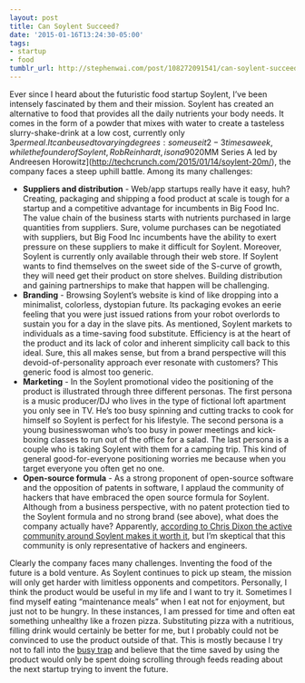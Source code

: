 ```yaml
---
layout: post
title: Can Soylent Succeed?
date: '2015-01-16T13:24:30-05:00'
tags:
- startup
- food
tumblr_url: http://stephenwai.com/post/108272091541/can-soylent-succeed
---
```

Ever since I heard about the futuristic food startup Soylent, I’ve been intensely fascinated by them and their mission. Soylent has created an alternative to food that provides all the daily nutrients your body needs. It comes in the form of a powder that mixes with water to create a tasteless slurry-shake-drink at a low cost, currently only $3 per meal. It can be used to varying degrees: some use it 2-3 times a week, while the founder of Soylent, Rob Reinhardt, is on a 90% Soylent diet. At an individual-level, it’s marketed towards people who want to simplify their lives and take the time and decision-making involved with feeding oneself out of the equation. At a macro-level, it’s marketed as a cheap and scalable staple food solution to feed the world’s unsustainably growing population. Damn. It’s a pretty bold proposition create a product that is *generic food* in the purest sense of that term, but to also take the long-view that this product can solve world hunger. Wow. This isn’t your father’s photo-sharing app startup. But despite my fondness of Soylent’s mission and their recent [$20MM Series A led by Andreesen Horowitz](http://techcrunch.com/2015/01/14/soylent-20m/), the company faces a steep uphill battle. Among its many challenges:

* **Suppliers and distribution** - Web/app startups really have it easy, huh? Creating, packaging and shipping a food product at scale is tough for a startup and a competitive advantage for incumbents in Big Food Inc. The value chain of the business starts with nutrients purchased in large quantities from suppliers. Sure, volume purchases can be negotiated with suppliers, but Big Food Inc incumbents have the ability to exert pressure on these suppliers to make it difficult for Soylent. Moreover, Soylent is currently only available through their web store. If Soylent wants to find themselves on the sweet side of the S-curve of growth, they will need get their product on store shelves. Building distribution and gaining partnerships to make that happen will be challenging.
* **Branding** - Browsing Soylent’s website is kind of like dropping into a minimalist, colorless, dystopian future. Its packaging evokes an eerie feeling that you were just issued rations from your robot overlords to sustain you for a day in the slave pits. As mentioned, Soylent markets to individuals as a time-saving food substitute. Efficiency is at the heart of the product and its lack of color and inherent simplicity call back to this ideal. Sure, this all makes sense, but from a brand perspective will this devoid-of-personality approach ever resonate with customers? This generic food is almost too generic.
* **Marketing** - In the Soylent promotional video the positioning of the product is illustrated through three different personas. The first persona is a music producer/DJ who lives in the type of fictional loft apartment you only see in TV. He’s too busy spinning and cutting tracks to cook for himself so Soylent is perfect for his lifestyle. The second persona is a young businesswoman who’s too busy in power meetings and kick-boxing classes to run out of the office for a salad. The last persona is a couple who is taking Soylent with them for a camping trip. This kind of general good-for-everyone positioning worries me because when you target everyone you often get no one.
* **Open-source formula** - As a strong proponent of open-source software and the opposition of patents in software, I applaud the community of hackers that have embraced the open source formula for Soylent. Although from a business perspective, with no patent protection tied to the Soylent formula and no strong brand (see above), what does the company actually have? Apparently, [according to Chris Dixon the active community around Soylent makes it worth it](http://cdixon.org/2015/01/14/soylent/), but I’m skeptical that this community is only representative of hackers and engineers.

Clearly the company faces many challenges. Inventing the food of the future is a bold venture. As Soylent continues to pick up steam, the mission will only get harder with limitless opponents and competitors. Personally, I think the product would be useful in my life and I want to try it. Sometimes I find myself eating “maintenance meals” when I eat not for enjoyment, but just not to be hungry. In these instances, I am pressed for time and often eat something unhealthy like a frozen pizza. Substituting pizza with a nutritious, filling drink would certainly be better for me, but I probably could not be convinced to use the product outside of that. This is mostly because I try not to fall into the [busy trap](http://opinionator.blogs.nytimes.com/2012/06/30/the-busy-trap/?_r=0) and believe that the time saved by using the product would only be spent doing scrolling through feeds reading about the next startup trying to invent the future.
